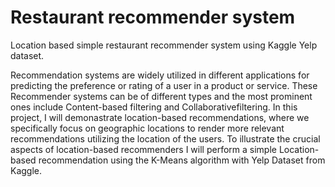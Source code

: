 # Restaurant recommender system
 
Location based simple restaurant recommender system using Kaggle Yelp dataset.

Recommendation systems are widely utilized in different applications for predicting the preference or rating of a user in a product or service. These Recommender systems can be of different types and the most prominent ones include Content-based filtering and Collaborativefiltering. 
In this project, I will demonastrate location-based recommendations, where we specifically focus on geographic locations to render more relevant recommendations utilizing the location of the users.
To illustrate the crucial aspects of location-based recommenders I will perform a simple Location-based recommendation using the K-Means algorithm with Yelp Dataset from Kaggle.
